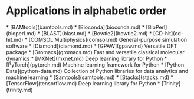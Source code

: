 <h1> Applications in alphabetic order</h1>
<!-- head -2 alpha.md > tmp; grep \* index.md | sort | uniq >> tmp;mv tmp alpha.md -->
* [BAMtools](bamtools.md)
* [Bioconda](bioconda.md)
* [BioPerl](bioperl.md)
* [BLAST](blast.md)
* [Bowtie2](bowtie2.md)
* [CD-hit](cd-hit.md)
* [COMSOL Multiphysics](comsol.md) General-purpose simulation software
* [Diamond](diamond.md)
* [GPAW](gpaw.md) Versatile DFT package
* [Gromacs](gromacs.md) Fast and versatile classical molecular dynamics
* [MXNet](mxnet.md) Deep learning library for Python
* [PyTorch](pytorch.md) Machine learning framework for Python
* [Python Data](python-data.md) Collection of Python libraries for data analytics and machine learning
* [Samtools](samtools.md)
* [Stacks](stacks.md)
* [TensorFlow](tensorflow.md) Deep learning library for Python
* [Trinity](trinity.md)
